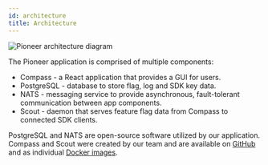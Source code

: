 ```yaml
---
id: architecture
title: Architecture
---
```


<div style={{textAlign: 'center'}}>
  <img src={require('./assets/pioneer_architecture.png').default} alt='Pioneer architecture diagram' />
</div>

The Pioneer application is comprised of multiple components:
* Compass - a React application that provides a GUI for users.
* PostgreSQL - database to store flag, log and SDK key data.
* NATS - messaging service to provide asynchronous, fault-tolerant communication between app components.
* Scout - daemon that serves feature flag data from Compass to connected SDK clients.

PostgreSQL and NATS are open-source software utilized by our application. Compass and Scout were created by our team and are available on [GitHub](https://github.com/pioneer-io) and as individual [Docker images](https://hub.docker.com/repository/docker/ljdavies/pioneer).